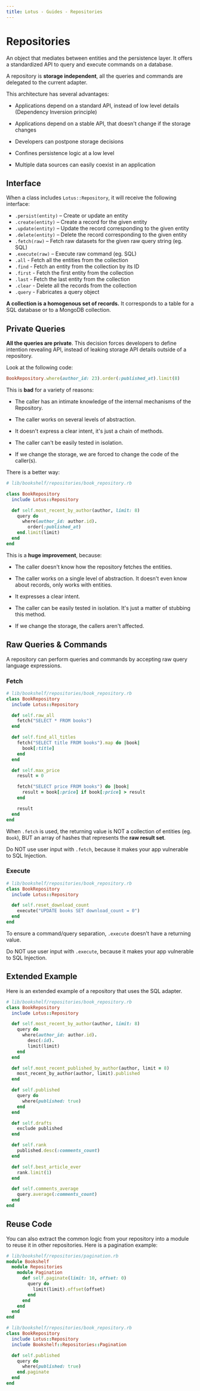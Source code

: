 ```yaml
---
title: Lotus - Guides - Repositories
---
```


# Repositories

An object that mediates between entities and the persistence layer.
It offers a standardized API to query and execute commands on a database.

A repository is **storage independent**, all the queries and commands are
delegated to the current adapter.

This architecture has several advantages:

  * Applications depend on a standard API, instead of low level details
    (Dependency Inversion principle)

  * Applications depend on a stable API, that doesn't change if the
    storage changes

  * Developers can postpone storage decisions

  * Confines persistence logic at a low level

  * Multiple data sources can easily coexist in an application

## Interface

When a class includes `Lotus::Repository`, it will receive the following interface:

  * `.persist(entity)` – Create or update an entity
  * `.create(entity)`  – Create a record for the given entity
  * `.update(entity)`  – Update the record corresponding to the given entity
  * `.delete(entity)`  – Delete the record corresponding to the given entity
  * `.fetch(raw)`  – Fetch raw datasets for the given raw query string (eg. SQL)
  * `.execute(raw)`  – Execute raw command (eg. SQL)
  * `.all`   - Fetch all the entities from the collection
  * `.find`  - Fetch an entity from the collection by its ID
  * `.first` - Fetch the first entity from the collection
  * `.last`  - Fetch the last entity from the collection
  * `.clear` - Delete all the records from the collection
  * `.query` - Fabricates a query object

**A collection is a homogenous set of records.**
It corresponds to a table for a SQL database or to a MongoDB collection.

## Private Queries

**All the queries are private**.
This decision forces developers to define intention revealing API, instead of leaking storage API details outside of a repository.

Look at the following code:

```ruby
BookRepository.where(author_id: 23).order(:published_at).limit(8)
```

This is **bad** for a variety of reasons:

  * The caller has an intimate knowledge of the internal mechanisms of the Repository.

  * The caller works on several levels of abstraction.

  * It doesn't express a clear intent, it's just a chain of methods.

  * The caller can't be easily tested in isolation.

  * If we change the storage, we are forced to change the code of the caller(s).

There is a better way:

```ruby
# lib/bookshelf/repositories/book_repository.rb

class BookRepository
  include Lotus::Repository

  def self.most_recent_by_author(author, limit: 8)
    query do
      where(author_id: author.id).
        order(:published_at)
    end.limit(limit)
  end
end
```

This is a **huge improvement**, because:

  * The caller doesn't know how the repository fetches the entities.

  * The caller works on a single level of abstraction. It doesn't even know about records, only works with entities.

  * It expresses a clear intent.

  * The caller can be easily tested in isolation. It's just a matter of stubbing this method.

  * If we change the storage, the callers aren't affected.

## Raw Queries & Commands

A repository can perform queries and commands by accepting raw query language expressions.

### Fetch

```ruby
# lib/bookshelf/repositories/book_repository.rb
class BookRepository
  include Lotus::Repository

  def self.raw_all
    fetch("SELECT * FROM books")
  end

  def self.find_all_titles
    fetch("SELECT title FROM books").map do |book|
      book[:title]
    end
  end

  def self.max_price
    result = 0

    fetch("SELECT price FROM books") do |book|
      result = book[:price] if book[:price] > result
    end

    result
  end
end
```

When `.fetch` is used, the returning value is NOT a collection of entities (eg. `Book`), BUT an array of hashes that represents the **raw result set**.

<p class="warning">
  Do NOT use user input with <code>.fetch</code>, because it makes your app vulnerable to SQL Injection.
</p>

### Execute

```ruby
# lib/bookshelf/repositories/book_repository.rb
class BookRepository
  include Lotus::Repository

  def self.reset_download_count
    execute("UPDATE books SET download_count = 0")
  end
end
```

To ensure a command/query separation, `.execute` doesn't have a returning value.

<p class="warning">
  Do NOT use user input with <code>.execute</code>, because it makes your app vulnerable to SQL Injection.
</p>

## Extended Example

Here is an extended example of a repository that uses the SQL adapter.

```ruby
# lib/bookshelf/repositories/book_repository.rb
class BookRepository
  include Lotus::Repository

  def self.most_recent_by_author(author, limit: 8)
    query do
      where(author_id: author.id).
        desc(:id).
        limit(limit)
    end
  end

  def self.most_recent_published_by_author(author, limit = 8)
    most_recent_by_author(author, limit).published
  end

  def self.published
    query do
      where(published: true)
    end
  end

  def self.drafts
    exclude published
  end

  def self.rank
    published.desc(:comments_count)
  end

  def self.best_article_ever
    rank.limit(1)
  end

  def self.comments_average
    query.average(:comments_count)
  end
end
```

## Reuse Code

You can also extract the common logic from your repository into a module to reuse it in other repositories.
Here is a pagination example:

```ruby
# lib/bookshelf/repositories/pagination.rb
module Bookshelf
  module Repositories
    module Pagination
      def self.paginate(limit: 10, offset: 0)
        query do
          limit(limit).offset(offset)
        end
      end
    end
  end
end
```

```ruby
# lib/bookshelf/repositories/book_repository.rb
class BookRepository
  include Lotus::Repository
  include Bookshelf::Repositories::Pagination

  def self.published
    query do
      where(published: true)
    end.paginate
  end
end
```
